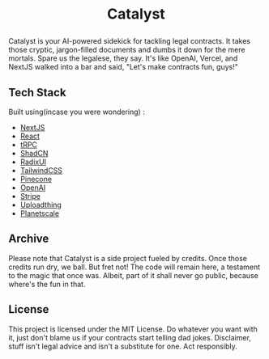 # <p align="center">Catalyst</p>

Catalyst is your AI-powered sidekick for tackling legal contracts. It takes
those cryptic, jargon-filled documents and dumbs it down for the mere mortals.
Spare us the legalese, they say. It's like OpenAI, Vercel, and NextJS walked
into a bar and said, "Let's make contracts fun, guys!"

## Tech Stack

Built using(incase you were wondering) :

-   [NextJS](https://nextjs.org/)
-   [React](https://reactjs.org/)
-   [tRPC](https://trpc.io/)
-   [ShadCN](https://shadcn.com/)
-   [RadixUI](https://radix-ui.com/)
-   [TailwindCSS](https://tailwindcss.com/)
-   [Pinecone](https://pinecone.com)
-   [OpenAI](https://openai.com/)
-   [Stripe](https://stripe.com/)
-   [Uploadthing](https://uploadthing.com/)
-   [Planetscale](https://planetscale.com/)

## Archive

Please note that Catalyst is a side project fueled by credits. Once those
credits run dry, we ball. But fret not! The code will remain here, a testament
to the magic that once was. Albeit, part of it shall never go public, because
where's the fun in that.

## License

This project is licensed under the MIT License. Do whatever you want with it,
just don't blame us if your contracts start telling dad jokes. Disclaimer, stuff
isn't legal advice and isn't a substitute for one. Act responsibly.
